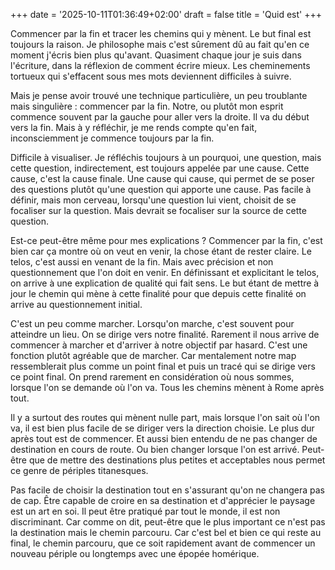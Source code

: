 +++
date = '2025-10-11T01:36:49+02:00'
draft = false
title = 'Quid est'
+++

Commencer par la fin et tracer les chemins qui y mènent. Le but final est toujours la raison. Je philosophe mais c'est sûrement dû au fait qu'en ce moment j'écris bien plus qu'avant. Quasiment chaque jour je suis dans l'écriture, dans la réflexion de comment écrire mieux. Les cheminements tortueux qui s'effacent sous mes mots deviennent difficiles à suivre.

Mais je pense avoir trouvé une technique particulière, un peu troublante mais singulière : commencer par la fin. Notre, ou plutôt mon esprit commence souvent par la gauche pour aller vers la droite. Il va du début vers la fin. Mais à y réfléchir, je me rends compte qu'en fait, inconsciemment je commence toujours par la fin.

Difficile à visualiser. Je réfléchis toujours à un pourquoi, une question, mais cette question, indirectement, est toujours appelée par une cause. Cette cause, c'est la cause finale. Une cause qui cause, qui permet de se poser des questions plutôt qu'une question qui apporte une cause. Pas facile à définir, mais mon cerveau, lorsqu'une question lui vient, choisit de se focaliser sur la question. Mais devrait se focaliser sur la source de cette question.

Est-ce peut-être même pour mes explications ? Commencer par la fin, c'est bien car ça montre où on veut en venir, la chose étant de rester claire. Le telos, c'est aussi en venant de la fin. Mais avec précision et non questionnement que l'on doit en venir. En définissant et explicitant le telos, on arrive à une explication de qualité qui fait sens. Le but étant de mettre à jour le chemin qui mène à cette finalité pour que depuis cette finalité on arrive au questionnement initial.

C'est un peu comme marcher. Lorsqu'on marche, c'est souvent pour atteindre un lieu. On se dirige vers notre finalité. Rarement il nous arrive de commencer à marcher et d'arriver à notre objectif par hasard. C'est une fonction plutôt agréable que de marcher. Car mentalement notre map ressemblerait plus comme un point final et puis un tracé qui se dirige vers ce point final. On prend rarement en considération où nous sommes, lorsque l'on se demande où l'on va. Tous les chemins mènent à Rome après tout.

Il y a surtout des routes qui mènent nulle part, mais lorsque l'on sait où l'on va, il est bien plus facile de se diriger vers la direction choisie. Le plus dur après tout est de commencer. Et aussi bien entendu de ne pas changer de destination en cours de route. Ou bien changer lorsque l'on est arrivé. Peut-être que de mettre des destinations plus petites et acceptables nous permet ce genre de périples titanesques.

Pas facile de choisir la destination tout en s'assurant qu'on ne changera pas de cap. Être capable de croire en sa destination et d'apprécier le paysage est un art en soi. Il peut être pratiqué par tout le monde, il est non discriminant. Car comme on dit, peut-être que le plus important ce n'est pas la destination mais le chemin parcouru. Car c'est bel et bien ce qui reste au final, le chemin parcouru, que ce soit rapidement avant de commencer un nouveau périple ou longtemps avec une épopée homérique.